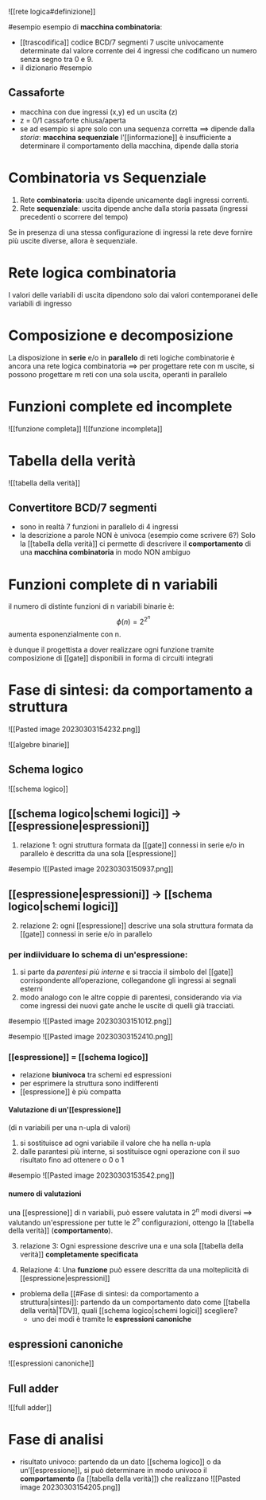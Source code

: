 ![[rete logica#definizione]]

#esempio 
esempio di **macchina combinatoria**:
- [[trascodifica]] codice BCD/7 segmenti
	7 uscite univocamente determinate dal valore corrente dei 4 ingressi che codificano un numero senza segno tra 0 e 9.
- il dizionario
#esempio 
## Cassaforte
- macchina con due ingressi (x,y) ed un uscita (z)
- z = 0/1 cassaforte chiusa/aperta
- se ad esempio si apre solo con una sequenza corretta $\implies$ dipende dalla *storia*:
	**macchina sequenziale**
		l'[[informazione]] è insufficiente a determinare il comportamento della macchina, dipende dalla storia

# Combinatoria vs Sequenziale
1. Rete **combinatoria**: uscita dipende unicamente dagli ingressi correnti.
2. Rete **sequenziale**: uscita dipende anche dalla storia passata (ingressi precedenti o scorrere del tempo) 

Se in presenza di una stessa configurazione di ingressi la rete deve fornire più uscite diverse, allora è sequenziale.

# Rete logica combinatoria
I valori delle variabili di uscita dipendono solo dai valori contemporanei delle variabili di ingresso

# Composizione e decomposizione
La disposizione in **serie** e/o in **parallelo** di reti logiche combinatorie è ancora una rete logica combinatoria $\implies$ per progettare rete con m uscite, si possono progettare m reti con una sola uscita, operanti in parallelo

# Funzioni complete ed incomplete
![[funzione completa]]
![[funzione incompleta]]

# Tabella della verità
![[tabella della verità]]

## Convertitore BCD/7 segmenti
-  sono in realtà 7 funzioni in parallelo di 4 ingressi
- la descrizione a parole NON è univoca (esempio come scrivere 6?)
Solo la [[tabella della verità]] ci permette di descrivere il **comportamento** di una **macchina combinatoria** in modo NON ambiguo
 
# Funzioni complete di n variabili
il numero di distinte funzioni di n variabili binarie è: $$\phi(n)=2^{2^n}$$
aumenta esponenzialmente con n.

è dunque il progettista a dover realizzare ogni funzione tramite composizione di [[gate]] disponibili in forma di circuiti integrati

# Fase di sintesi: da comportamento a struttura
![[Pasted image 20230303154232.png]]

![[algebre binarie]]

## Schema logico
![[schema logico]]


## [[schema logico|schemi logici]] $\to$ [[espressione|espressioni]]
1. relazione 1: ogni struttura formata da [[gate]] connessi in serie e/o in parallelo è descritta da una sola [[espressione]] 

#esempio 
![[Pasted image 20230303150937.png]]

## [[espressione|espressioni]] $\to$ [[schema logico|schemi logici]]
2. relazione 2: ogni [[espressione]] descrive una sola struttura formata da [[gate]] connessi in serie e/o in parallelo

### per indiividuare lo schema di un'espressione:
1. si parte da *parentesi più interne* e si traccia il simbolo del [[gate]] corrispondente all’operazione, collegandone gli ingressi ai segnali esterni
2.  modo analogo con le altre coppie di parentesi, considerando via via come ingressi dei nuovi gate anche le uscite di quelli già tracciati.

#esempio 
![[Pasted image 20230303151012.png]]

#esempio 
![[Pasted image 20230303152410.png]]

### [[espressione]] = [[schema logico]]
- relazione **biunivoca** tra schemi ed espressioni
- per esprimere la struttura sono indifferenti
- [[espressione]] è più compatta

#### Valutazione di un'[[espressione]]
(di n variabili per una n-upla di valori)
1. si sostituisce ad ogni variabile il valore che ha nella n-upla
2. dalle parantesi più interne, si sostituisce ogni operazione con il suo risultato fino ad ottenere o 0 o 1

#esempio 
![[Pasted image 20230303153542.png]]

#### numero di valutazioni
una [[espressione]] di n variabili, può essere valutata in $2^n$ modi diversi
$\implies$ valutando un'espressione per tutte le $2^n$ configurazioni, ottengo la [[tabella della verità]] (**comportamento**).

3. relazione 3: Ogni espressione descrive una e una sola [[tabella della verità]] **completamente specificata**

4. Relazione 4: Una **funzione** può essere descritta da una molteplicità di [[espressione|espressioni]]

- problema della [[#Fase di sintesi: da comportamento a struttura|sintesi]]: partendo da un comportamento dato come [[tabella della verità|TDV]], quali [[schema logico|schemi logici]] scegliere?
	- uno dei modi è tramite le **espressioni canoniche**

## espressioni canoniche
![[espressioni canoniche]]

## Full adder
![[full adder]]


# Fase di analisi
- risultato univoco: partendo da un dato [[schema logico]] o da un’[[espressione]], si può determinare in modo univoco il **comportamento** (la [[tabella della verità]]) che realizzano 
![[Pasted image 20230303154205.png]]









